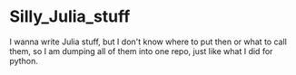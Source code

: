 # Silly_Julia_stuff
I wanna write Julia stuff, but I don't know where to put then or what to call them, so I am dumping all of them into one repo, just like what I did for python. 
